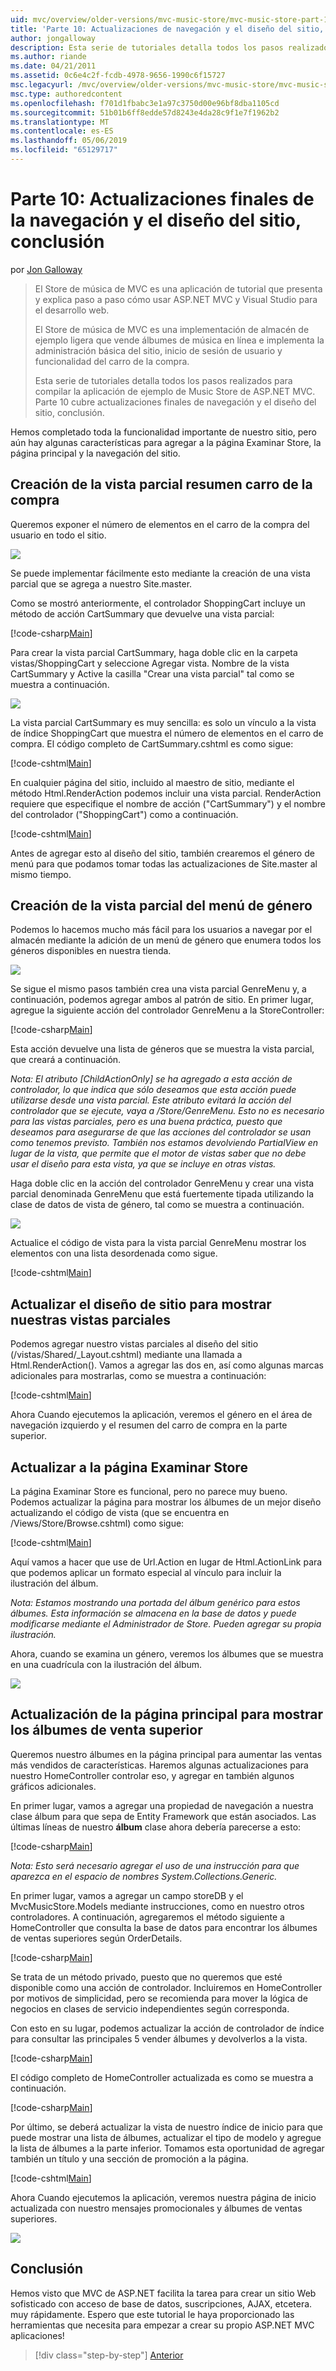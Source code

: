 ```yaml
---
uid: mvc/overview/older-versions/mvc-music-store/mvc-music-store-part-10
title: 'Parte 10: Actualizaciones de navegación y el diseño del sitio, conclusión finales | Microsoft Docs'
author: jongalloway
description: Esta serie de tutoriales detalla todos los pasos realizados para compilar la aplicación de ejemplo de Music Store de ASP.NET MVC. Parte 10 cubre actualizaciones finales de navegación y S...
ms.author: riande
ms.date: 04/21/2011
ms.assetid: 0c6e4c2f-fcdb-4978-9656-1990c6f15727
msc.legacyurl: /mvc/overview/older-versions/mvc-music-store/mvc-music-store-part-10
msc.type: authoredcontent
ms.openlocfilehash: f701d1fbabc3e1a97c3750d00e96bf8dba1105cd
ms.sourcegitcommit: 51b01b6ff8edde57d8243e4da28c9f1e7f1962b2
ms.translationtype: MT
ms.contentlocale: es-ES
ms.lasthandoff: 05/06/2019
ms.locfileid: "65129717"
---
```

# <a name="part-10-final-updates-to-navigation-and-site-design-conclusion"></a>Parte 10: Actualizaciones finales de la navegación y el diseño del sitio, conclusión

por [Jon Galloway](https://github.com/jongalloway)

> El Store de música de MVC es una aplicación de tutorial que presenta y explica paso a paso cómo usar ASP.NET MVC y Visual Studio para el desarrollo web.  
>   
> El Store de música de MVC es una implementación de almacén de ejemplo ligera que vende álbumes de música en línea e implementa la administración básica del sitio, inicio de sesión de usuario y funcionalidad del carro de la compra.  
>   
> Esta serie de tutoriales detalla todos los pasos realizados para compilar la aplicación de ejemplo de Music Store de ASP.NET MVC. Parte 10 cubre actualizaciones finales de navegación y el diseño del sitio, conclusión.

Hemos completado toda la funcionalidad importante de nuestro sitio, pero aún hay algunas características para agregar a la página Examinar Store, la página principal y la navegación del sitio.

## <a name="creating-the-shopping-cart-summary-partial-view"></a>Creación de la vista parcial resumen carro de la compra

Queremos exponer el número de elementos en el carro de la compra del usuario en todo el sitio.

![](mvc-music-store-part-10/_static/image1.png)

Se puede implementar fácilmente esto mediante la creación de una vista parcial que se agrega a nuestro Site.master.

Como se mostró anteriormente, el controlador ShoppingCart incluye un método de acción CartSummary que devuelve una vista parcial:

[!code-csharp[Main](mvc-music-store-part-10/samples/sample1.cs)]

Para crear la vista parcial CartSummary, haga doble clic en la carpeta vistas/ShoppingCart y seleccione Agregar vista. Nombre de la vista CartSummary y Active la casilla "Crear una vista parcial" tal como se muestra a continuación.

![](mvc-music-store-part-10/_static/image2.png)

La vista parcial CartSummary es muy sencilla: es solo un vínculo a la vista de índice ShoppingCart que muestra el número de elementos en el carro de compra. El código completo de CartSummary.cshtml es como sigue:

[!code-cshtml[Main](mvc-music-store-part-10/samples/sample2.cshtml)]

En cualquier página del sitio, incluido al maestro de sitio, mediante el método Html.RenderAction podemos incluir una vista parcial. RenderAction requiere que especifique el nombre de acción ("CartSummary") y el nombre del controlador ("ShoppingCart") como a continuación.

[!code-cshtml[Main](mvc-music-store-part-10/samples/sample3.cshtml)]

Antes de agregar esto al diseño del sitio, también crearemos el género de menú para que podamos tomar todas las actualizaciones de Site.master al mismo tiempo.

## <a name="creating-the-genre-menu-partial-view"></a>Creación de la vista parcial del menú de género

Podemos lo hacemos mucho más fácil para los usuarios a navegar por el almacén mediante la adición de un menú de género que enumera todos los géneros disponibles en nuestra tienda.

![](mvc-music-store-part-10/_static/image3.png)

Se sigue el mismo pasos también crea una vista parcial GenreMenu y, a continuación, podemos agregar ambos al patrón de sitio. En primer lugar, agregue la siguiente acción del controlador GenreMenu a la StoreController:

[!code-csharp[Main](mvc-music-store-part-10/samples/sample4.cs)]

Esta acción devuelve una lista de géneros que se muestra la vista parcial, que creará a continuación.

*Nota: El atributo [ChildActionOnly] se ha agregado a esta acción de controlador, lo que indica que sólo deseamos que esta acción puede utilizarse desde una vista parcial. Este atributo evitará la acción del controlador que se ejecute, vaya a /Store/GenreMenu. Esto no es necesario para las vistas parciales, pero es una buena práctica, puesto que deseamos para asegurarse de que las acciones del controlador se usan como tenemos previsto. También nos estamos devolviendo PartialView en lugar de la vista, que permite que el motor de vistas saber que no debe usar el diseño para esta vista, ya que se incluye en otras vistas.*

Haga doble clic en la acción del controlador GenreMenu y crear una vista parcial denominada GenreMenu que está fuertemente tipada utilizando la clase de datos de vista de género, tal como se muestra a continuación.

![](mvc-music-store-part-10/_static/image4.png)

Actualice el código de vista para la vista parcial GenreMenu mostrar los elementos con una lista desordenada como sigue.

[!code-cshtml[Main](mvc-music-store-part-10/samples/sample5.cshtml)]

## <a name="updating-site-layout-to-display-our-partial-views"></a>Actualizar el diseño de sitio para mostrar nuestras vistas parciales

Podemos agregar nuestro vistas parciales al diseño del sitio (/vistas/Shared/\_Layout.cshtml) mediante una llamada a Html.RenderAction(). Vamos a agregar las dos en, así como algunas marcas adicionales para mostrarlas, como se muestra a continuación:

[!code-cshtml[Main](mvc-music-store-part-10/samples/sample6.cshtml)]

Ahora Cuando ejecutemos la aplicación, veremos el género en el área de navegación izquierdo y el resumen del carro de compra en la parte superior.

## <a name="update-to-the-store-browse-page"></a>Actualizar a la página Examinar Store

La página Examinar Store es funcional, pero no parece muy bueno. Podemos actualizar la página para mostrar los álbumes de un mejor diseño actualizando el código de vista (que se encuentra en /Views/Store/Browse.cshtml) como sigue:

[!code-cshtml[Main](mvc-music-store-part-10/samples/sample7.cshtml)]

Aquí vamos a hacer que use de Url.Action en lugar de Html.ActionLink para que podemos aplicar un formato especial al vínculo para incluir la ilustración del álbum.

*Nota: Estamos mostrando una portada del álbum genérico para estos álbumes. Esta información se almacena en la base de datos y puede modificarse mediante el Administrador de Store. Pueden agregar su propia ilustración.*

Ahora, cuando se examina un género, veremos los álbumes que se muestra en una cuadrícula con la ilustración del álbum.

![](mvc-music-store-part-10/_static/image5.png)

## <a name="updating-the-home-page-to-show-top-selling-albums"></a>Actualización de la página principal para mostrar los álbumes de venta superior

Queremos nuestro álbumes en la página principal para aumentar las ventas más vendidos de características. Haremos algunas actualizaciones para nuestro HomeController controlar eso, y agregar en también algunos gráficos adicionales.

En primer lugar, vamos a agregar una propiedad de navegación a nuestra clase álbum para que sepa de Entity Framework que están asociados. Las últimas líneas de nuestro **álbum** clase ahora debería parecerse a esto:

[!code-csharp[Main](mvc-music-store-part-10/samples/sample8.cs)]

*Nota: Esto será necesario agregar el uso de una instrucción para que aparezca en el espacio de nombres System.Collections.Generic.*

En primer lugar, vamos a agregar un campo storeDB y el MvcMusicStore.Models mediante instrucciones, como en nuestro otros controladores. A continuación, agregaremos el método siguiente a HomeController que consulta la base de datos para encontrar los álbumes de ventas superiores según OrderDetails.

[!code-csharp[Main](mvc-music-store-part-10/samples/sample9.cs)]

Se trata de un método privado, puesto que no queremos que esté disponible como una acción de controlador. Incluiremos en HomeController por motivos de simplicidad, pero se recomienda para mover la lógica de negocios en clases de servicio independientes según corresponda.

Con esto en su lugar, podemos actualizar la acción de controlador de índice para consultar las principales 5 vender álbumes y devolverlos a la vista.

[!code-csharp[Main](mvc-music-store-part-10/samples/sample10.cs)]

El código completo de HomeController actualizada es como se muestra a continuación.

[!code-csharp[Main](mvc-music-store-part-10/samples/sample11.cs)]

Por último, se deberá actualizar la vista de nuestro índice de inicio para que puede mostrar una lista de álbumes, actualizar el tipo de modelo y agregue la lista de álbumes a la parte inferior. Tomamos esta oportunidad de agregar también un título y una sección de promoción a la página.

[!code-cshtml[Main](mvc-music-store-part-10/samples/sample12.cshtml)]

Ahora Cuando ejecutemos la aplicación, veremos nuestra página de inicio actualizada con nuestro mensajes promocionales y álbumes de ventas superiores.

![](mvc-music-store-part-10/_static/image1.jpg)

## <a name="conclusion"></a>Conclusión

Hemos visto que MVC de ASP.NET facilita la tarea para crear un sitio Web sofisticado con acceso de base de datos, suscripciones, AJAX, etcetera. muy rápidamente. Espero que este tutorial le haya proporcionado las herramientas que necesita para empezar a crear su propio ASP.NET MVC aplicaciones!

> [!div class="step-by-step"]
> [Anterior](mvc-music-store-part-9.md)
